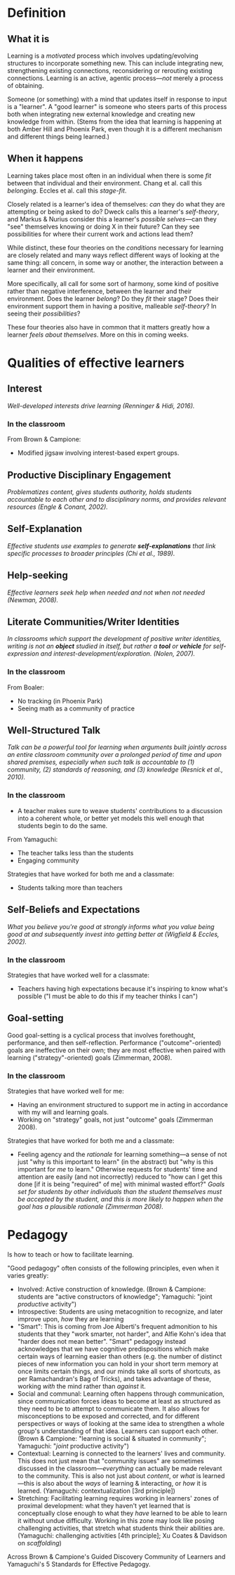 # Definition

## What it is

Learning is a *motivated* process which involves updating/evolving structures to incorporate something new. This can include integrating new, strengthening existing connections, reconsidering or rerouting existing connections. Learning is an active, agentic process—*not* merely a process of obtaining.

Someone (or something) with a mind that updates itself in response to input is a "learner". A "good learner" is someone who steers parts of this process both when integrating new external knowledge and creating new knowledge from within. (Stems from the idea that learning is happening at both Amber Hill and Phoenix Park, even though it is a different mechanism and different things being learned.)

## When it happens

Learning takes place most often in an individual when there is some *fit* between that individual and their environment. Chang et al. call this *belonging*. Eccles et al. call this *stage-fit*.

Closely related is a learner's idea of themselves: *can* they do what they are attempting or being asked to do? Dweck calls this a learner's *self-theory*, and Markus & Nurius consider this a learner's *possible selves*—can they "see" themselves knowing or doing X in their future? Can they see possibilities for where their current work and actions lead them?

While distinct, these four theories on the *conditions* necessary for learning are closely related and many ways reflect different ways of looking at the same thing: all concern, in some way or another, the interaction between a learner and their environment.

More specifically, all call for some sort of harmony, some kind of positive rather than negative interference, between the learner and their environment. Does the learner *belong*? Do they *fit* their stage? Does their environment support them in having a positive, malleable *self-theory*? In seeing their *possibilities*?

These four theories also have in common that it matters greatly how a learner *feels about themselves*. More on this in coming weeks.

# Qualities of effective learners

## Interest

*Well-developed interests drive learning (Renninger & Hidi, 2016).*

### In the classroom

From Brown & Campione:

- Modified jigsaw involving interest-based expert groups.

## Productive Disciplinary Engagement

*Problematizes content, gives students authority, holds students accountable to each other and to disciplinary norms, and provides relevant resources (Engle & Conant, 2002).*

## Self-Explanation

*Effective students use examples to generate **self-explanations** that link specific processes to broader principles (Chi et al., 1989).*

## Help-seeking

*Effective learners seek help when needed and not when not needed (Newman, 2008).*

## Literate Communities/Writer Identities

*In classrooms which support the development of positive writer identities, writing is not an **object** studied in itself, but rather a **tool** or **vehicle** for self-expression and interest-development/exploration. (Nolen, 2007).*

### In the classroom

From Boaler:

- No tracking (in Phoenix Park)
- Seeing math as a community of practice

## Well-Structured Talk

*Talk can be a powerful tool for learning when arguments built jointly across an entire classroom community over a prolonged period of time and upon shared premises, especially when such talk is accountable to (1) community, (2) standards of reasoning, and (3) knowledge (Resnick et al., 2010).*

### In the classroom

- A teacher makes sure to weave students' contributions to a discussion into a coherent whole, or better yet models this well enough that students begin to do the same.

From Yamaguchi:

- The teacher talks less than the students
- Engaging community

Strategies that have worked for both me and a classmate:

- Students talking more than teachers

## Self-Beliefs and Expectations

*What you believe you're good at strongly informs what you value being good at and subsequently invest into getting better at (Wigfield & Eccles, 2002).*

### In the classroom

Strategies that have worked well for a classmate:

- Teachers having high expectations because it's inspiring to know what's possible ("I must be able to do this if my teacher thinks I can")

## Goal-setting

Good goal-setting is a cyclical process that involves forethought, performance, and then self-reflection. Performance ("outcome"-oriented) goals are ineffective on their own; they are most effective when paired with learning ("strategy"-oriented) goals (Zimmerman, 2008).

### In the classroom

Strategies that have worked well for me:

- Having an environment structured to support me in acting in accordance with my will and learning goals.
- Working on "strategy" goals, not just "outcome" goals (Zimmerman 2008).

Strategies that have worked for both me and a classmate:

- Feeling agency and the *rationale* for learning something—a sense of not just "why is this important to learn" (in the abstract) but "why is this important for *me* to learn." Otherwise requests for students' time and attention are easily (and not incorrectly) reduced to "how can I get this done [if it is being "required" of me] with minimal wasted effort?" *Goals set for students by other individuals than the student themselves must be accepted by the student, and this is more likely to happen when the goal has a plausible rationale (Zimmerman 2008).*

# Pedagogy 

Is how to teach or how to facilitate learning.

"Good pedagogy" often consists of the following principles, even when it varies greatly:

- Involved: Active construction of knowledge. (Brown & Campione: students are "active constructors of knowledge"; Yamaguchi: "joint *productive* activity")
- Introspective: Students are using metacognition to recognize, and later improve upon, *how* they are learning
- "Smart": This is coming from Joe Alberti's frequent admonition to his students that they "work smarter, not harder", and Alfie Kohn's idea that "harder does not mean better". "Smart" pedagogy instead acknowledges that we have cognitive predispositions which make certain ways of learning easier than others (e.g. the number of distinct pieces of new information you can hold in your short term memory at once limits certain things, and our minds take all sorts of shortcuts, as per Ramachandran's Bag of Tricks), and takes advantage of these, working *with* the mind rather than *against* it.
- Social and communal: Learning often happens through communication, since communication forces ideas to become at least as structured as they need to be to attempt to communicate them. It also allows for misconceptions to be exposed and corrected, and for different perspectives or ways of looking at the same idea to strengthen a whole group's understanding of that idea. Learners can support each other. (Brown & Campione: "learning is social & situated in community"; Yamaguchi: "*joint* productive activity")
- Contextual: Learning is connected to the learners' lives and community. This does not just mean that "community issues" are sometimes discussed in the classroom—*everything* can actually be made relevant to the community. This is also not just about *content*, or *what* is learned—this is also about the *ways* of learning & interacting, or *how* it is learned. (Yamaguchi: contextualization [3rd principle])
- Stretching: Facilitating learning requires working in learners' zones of proximal development: what they haven't yet learned that is conceptually close enough to what they *have* learned to be able to learn it without undue difficulty. Working in this zone may look like posing challenging activities, that stretch what students think their abilities are. (Yamaguchi: challenging activities [4th principle]; Xu Coates & Davidson on *scaffolding*)

Across Brown & Campione's Guided Discovery Community of Learners and Yamaguchi's 5 Standards for Effective Pedagogy.